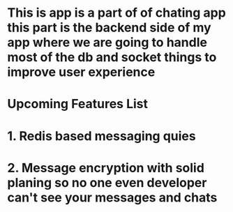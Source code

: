 # This is app is a part of of chating app this part is the backend side of my app where we are going to handle most of the db and socket things to improve user experience

# Upcoming Features List

# 1. Redis based messaging quies
# 2. Message encryption with solid planing so no one even developer can't see your messages and chats
